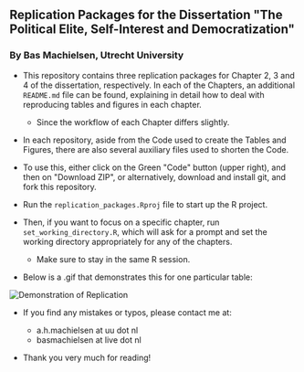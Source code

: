 ## Replication Packages for the Dissertation "The Political Elite, Self-Interest and Democratization"

### By Bas Machielsen, Utrecht University

- This repository contains three replication packages for Chapter 2, 3 and 4 of the dissertation, respectively. In each of the Chapters, an additional `README.md` file can be found, explaining in detail how to deal with reproducing tables and figures in each chapter.
	- Since the workflow of each Chapter differs slightly. 
	
- In each repository, aside from the Code used to create the Tables and Figures, there are also several auxiliary files used to shorten the Code.

- To use this, either click on the Green "Code" button (upper right), and then on "Download ZIP", or alternatively, download and install git, and fork this repository. 

- Run the `replication_packages.Rproj` file to start up the R project. 

- Then, if you want to focus on a specific chapter, run `set_working_directory.R`, which will ask for a prompt and set the working directory appropriately for any of the chapters.
	- Make sure to stay in the same R session. 
	
- Below is a .gif that demonstrates this for one particular table:

![Demonstration of Replication](https://raw.githubusercontent.com/basm92/replication_packages/master/replication_package_demonstration.gif)
	
- If you find any mistakes or typos, please contact me at:
	- a.h.machielsen at uu dot nl
	- basmachielsen at live dot nl
	
- Thank you very much for reading!
	

